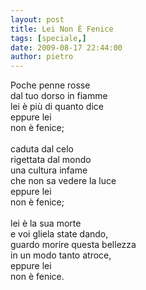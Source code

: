 ```yaml
---
layout: post
title: Lei Non È Fenice
tags: [speciale,]
date: 2009-08-17 22:44:00
author: pietro
---
```

Poche penne rosse<br/>dal tuo dorso in fiamme<br/>lei è più di quanto dice<br/>eppure lei<br/>non è fenice;<br/><br/>caduta dal celo<br/>rigettata dal mondo<br/>una cultura infame<br/>che non sa vedere la luce<br/>eppure lei<br/>non è fenice;<br/><br/>lei è la sua morte<br/>e voi gliela state dando,<br/>guardo morire questa bellezza<br/>in un modo tanto atroce,<br/>eppure lei<br/>non è fenice.
